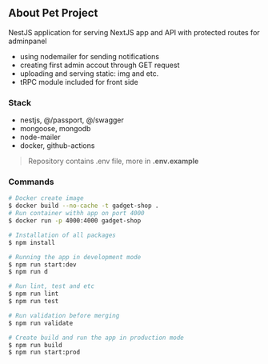 ## About Pet Project
NestJS application for serving NextJS app and API with protected routes for adminpanel
- using nodemailer for sending notifications
- creating first admin accout through GET request
- uploading and serving static: img and etc.
- tRPC module included for front side 

### Stack
- nestjs, @/passport, @/swagger
- mongoose, mongodb
- node-mailer
- docker, github-actions

> Repository contains .env file, more in **.env.example**

### Commands
```bash
# Docker create image
$ docker build --no-cache -t gadget-shop .
# Run container withh app on port 4000
$ docker run -p 4000:4000 gadget-shop
```
```bash
# Installation of all packages
$ npm install
```
```bash
# Running the app in development mode
$ npm run start:dev
$ npm run d
```
```bash
# Run lint, test and etc
$ npm run lint
$ npm run test
```
```bash
# Run validation before merging
$ npm run validate
```
```bash
# Create build and run the app in production mode
$ npm run build
$ npm run start:prod
```